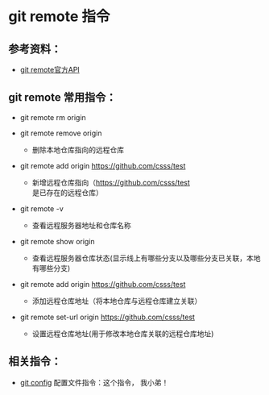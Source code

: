 # git remote 指令

## 参考资料：
* [git remote官方API](https://git-scm.com/docs/git-remote)

## git remote 常用指令：
* git remote rm origin
* git remote remove origin
	* 删除本地仓库指向的远程仓库

* git remote add origin https://github.com/csss/test
	* 新增远程仓库指向（https://github.com/csss/test 是已存在的远程仓库）

* git remote -v
	* 查看远程服务器地址和仓库名称

* git remote show origin
	* 查看远程服务器仓库状态(显示线上有哪些分支以及哪些分支已关联，本地有哪些分支)

* git remote add origin https://github.com/csss/test
	* 添加远程仓库地址（将本地仓库与远程仓库建立关联）

* git remote set-url origin https://github.com/csss/test
	* 设置远程仓库地址(用于修改本地仓库关联的远程仓库地址)

## 相关指令：
* [git config](https://github.com/wteam-xq/testGit/blob/master/learn_log/git_config.md) 配置文件指令：这个指令， 我小弟！
